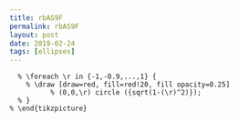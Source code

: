 ```yaml
---
title: rbAS9F
permalink: rbAS9F
layout: post
date: 2019-02-24
tags: [ellipses]
---
```


```latex% \begin{tikzpicture}[vue espace={(60,20)}]
  % \foreach \r in {-1,-0.9,...,1} {
    % \draw [draw=red, fill=red!20, fill opacity=0.25]
          % (0,0,\r) circle ({sqrt(1-(\r)^2)});
  % }
% \end{tikzpicture}
```